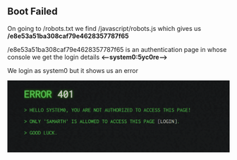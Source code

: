 ## Boot Failed

On going to /robots.txt we find /javascript/robots.js which gives us **/e8e53a51ba308caf79e4628357787f65**

/e8e53a51ba308caf79e4628357787f65 is an authentication page in whose console we get the login details **<--system0:5yc0re-->**

We login as system0 but it shows us an error

![error](error.png)